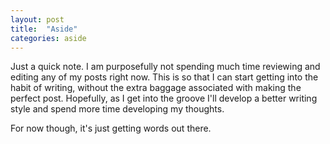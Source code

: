 ```yaml
---
layout: post
title:  "Aside"
categories: aside
---
```


Just a quick note. I am purposefully not spending much time reviewing and editing any of my posts right now. This is so that I can start getting into the habit of writing, without the extra baggage associated with making the perfect post. Hopefully, as I get into the groove I'll develop a better writing style and spend more time developing my thoughts.

For now though, it's just getting words out there.